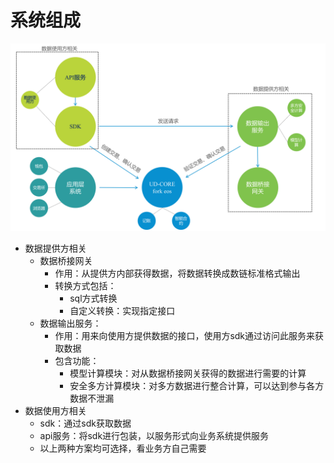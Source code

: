 # 系统组成
 ![image](images/sys_component.png)
 
* 数据提供方相关
	* 数据桥接网关
		* 作用：从提供方内部获得数据，将数据转换成数链标准格式输出
		* 转换方式包括：
			* sql方式转换
			* 自定义转换：实现指定接口
	* 数据输出服务：
		* 作用：用来向使用方提供数据的接口，使用方sdk通过访问此服务来获取数据
		* 包含功能：
			* 模型计算模块：对从数据桥接网关获得的数据进行需要的计算
			* 安全多方计算模块：对多方数据进行整合计算，可以达到参与各方数据不泄漏
* 数据使用方相关
	* sdk：通过sdk获取数据
	* api服务：将sdk进行包装，以服务形式向业务系统提供服务
	* 以上两种方案均可选择，看业务方自己需要